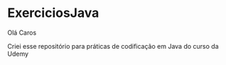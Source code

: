 # ExerciciosJava
Olá Caros

Criei esse repositório para práticas de codificação em Java do curso da Udemy

